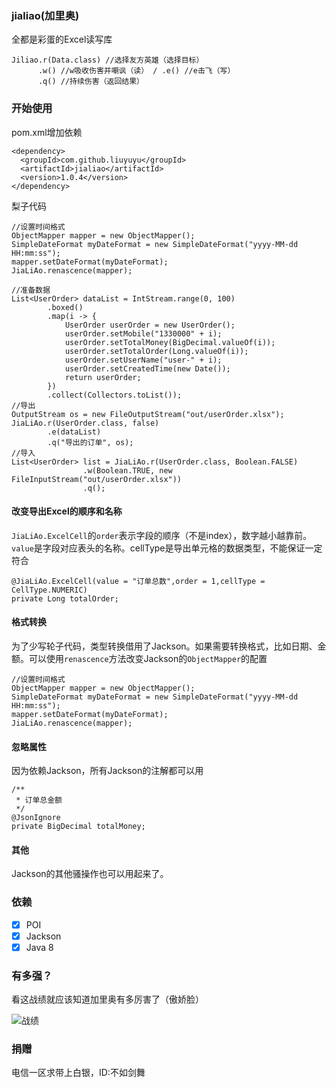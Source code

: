 ### jialiao(加里奥)

全都是彩蛋的Excel读写库
```
Jiliao.r(Data.class) //选择友方英雄（选择目标）
      .w() //w吸收伤害并嘲讽（读） / .e() //e击飞（写）
      .q() //持续伤害（返回结果）
```

### 开始使用

pom.xml增加依赖
```
<dependency>
  <groupId>com.github.liuyuyu</groupId>
  <artifactId>jialiao</artifactId>
  <version>1.0.4</version>
</dependency>
```
梨子代码
```
//设置时间格式
ObjectMapper mapper = new ObjectMapper();
SimpleDateFormat myDateFormat = new SimpleDateFormat("yyyy-MM-dd HH:mm:ss");
mapper.setDateFormat(myDateFormat);
JiaLiAo.renascence(mapper);

//准备数据
List<UserOrder> dataList = IntStream.range(0, 100)
        .boxed()
        .map(i -> {
            UserOrder userOrder = new UserOrder();
            userOrder.setMobile("1330000" + i);
            userOrder.setTotalMoney(BigDecimal.valueOf(i));
            userOrder.setTotalOrder(Long.valueOf(i));
            userOrder.setUserName("user-" + i);
            userOrder.setCreatedTime(new Date());
            return userOrder;
        })
        .collect(Collectors.toList());
//导出
OutputStream os = new FileOutputStream("out/userOrder.xlsx");
JiaLiAo.r(UserOrder.class, false)
        .e(dataList)
        .q("导出的订单", os);
//导入
List<UserOrder> list = JiaLiAo.r(UserOrder.class, Boolean.FALSE)
                .w(Boolean.TRUE, new FileInputStream("out/userOrder.xlsx"))
                .q();
```

#### 改变导出Excel的顺序和名称
```JiaLiAo.ExcelCell```的```order```表示字段的顺序（不是index），数字越小越靠前。```value```是字段对应表头的名称。cellType是导出单元格的数据类型，不能保证一定符合
```
@JiaLiAo.ExcelCell(value = "订单总数",order = 1,cellType = CellType.NUMERIC)
private Long totalOrder;
```

#### 格式转换
为了少写轮子代码，类型转换借用了Jackson。如果需要转换格式，比如日期、金额。可以使用```renascence```方法改变Jackson的```ObjectMapper```的配置
```
//设置时间格式
ObjectMapper mapper = new ObjectMapper();
SimpleDateFormat myDateFormat = new SimpleDateFormat("yyyy-MM-dd HH:mm:ss");
mapper.setDateFormat(myDateFormat);
JiaLiAo.renascence(mapper);
```

#### 忽略属性
因为依赖Jackson，所有Jackson的注解都可以用
```
/**
 * 订单总金额
 */
@JsonIgnore
private BigDecimal totalMoney;
```

#### 其他
Jackson的其他骚操作也可以用起来了。


### 依赖
- [x] POI
- [x] Jackson
- [x] Java 8

### 有多强？
看这战绩就应该知道加里奥有多厉害了（傲娇脸）

![战绩](doc/img/jialiao_zj.png)

### 捐赠

电信一区求带上白银，ID:不如剑舞
